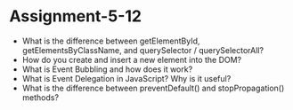 ﻿# Assignment-5-12

 - What is the difference between getElementById, getElementsByClassName, and querySelector / querySelectorAll?
 - How do you create and insert a new element into the DOM?
 - What is Event Bubbling and how does it work?
 - What is Event Delegation in JavaScript? Why is it useful?
 - What is the difference between preventDefault() and stopPropagation() methods?



